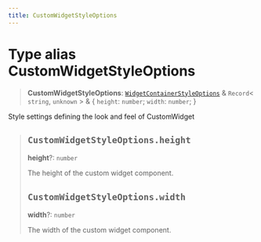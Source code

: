```yaml
---
title: CustomWidgetStyleOptions
---
```


# Type alias CustomWidgetStyleOptions

> **CustomWidgetStyleOptions**: [`WidgetContainerStyleOptions`](../interfaces/interface.WidgetContainerStyleOptions.md) & `Record`\< `string`, `unknown` \> & \{
  `height`: `number`;
  `width`: `number`;
 }

Style settings defining the look and feel of CustomWidget

> ## `CustomWidgetStyleOptions.height`
>
> **height**?: `number`
>
> The height of the custom widget component.
>
> ## `CustomWidgetStyleOptions.width`
>
> **width**?: `number`
>
> The width of the custom widget component.
>
>
